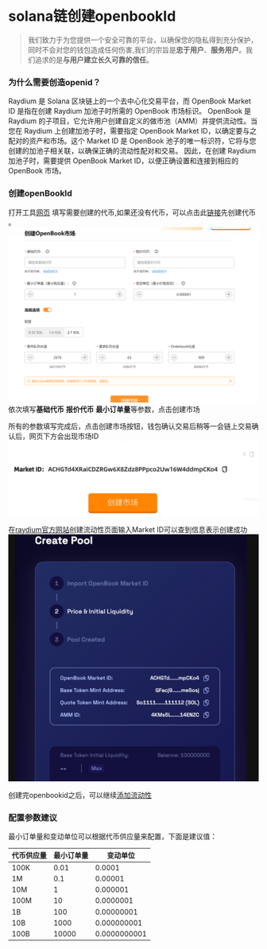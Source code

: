 # solana链创建openbookId
>我们致力于为您提供一个安全可靠的平台，以确保您的隐私得到充分保护，同时不会对您的钱包造成任何伤害,我们的宗旨是**忠于用户**、**服务用户**。我们追求的是**与用户建立长久可靠的信任**。

### 为什么需要创造openid？
Raydium 是 Solana 区块链上的一个去中心化交易平台，而 OpenBook Market ID 是指在创建 Raydium 加池子时所需的 OpenBook 市场标识。
OpenBook 是 Raydium 的子项目，它允许用户创建自定义的做市池（AMM）并提供流动性。当您在 Raydium 上创建加池子时，需要指定 OpenBook Market ID，以确定要与之配对的资产和市场。这个 Market ID 是 OpenBook 池子的唯一标识符，它将与您创建的加池子相关联，以确保正确的流动性配对和交易。
因此，在创建 Raydium 加池子时，需要提供 OpenBook Market ID，以便正确设置和连接到相应的 OpenBook 市场。

### 创建openBookId
打开工具[网页](https://slerf.tools/openbook-market/solana) 
填写需要创建的代币,如果还没有代币，可以点击此[链接](https://slerf.tools/token-creator/solana)先创建代币 。
![Alt text](./img/createOpenbook_1.jpg)
依次填写**基础代币** **报价代币** **最小订单量**等参数，点击创建市场

所有的参数填写完成后，点击创建市场按钮，钱包确认交易后稍等一会链上交易确认后，网页下方会出现市场ID
![Alt text](./img/createOpenbook_2.jpg)

在[raydium官方网站](https://raydium.io/liquidity/create/)创建流动性页面输入Market ID可以查到信息表示创建成功
![Alt text](./img/createOpenbook_3.jpg)

创建完openbookid之后，可以继续[添加流动性](https://slerf.tools/liquidity-creator/solana)

### 配置参数建议
最小订单量和变动单位可以根据代币供应量来配置，下面是建议值：

| 代币供应量 | 最小订单量 | 变动单位         |
| ----- | ----- | ------------ |
| 100K  | 0.01  | 0.0001       |
| 1M    | 0.1   | 0.00001      |
| 10M   | 1     | 0.000001     |
| 100M  | 10    | 0.0000001    |
| 1B    | 100   | 0.00000001   |
| 10B   | 1000  | 0.000000001  |
| 100B  | 10000 | 0.0000000001 |
